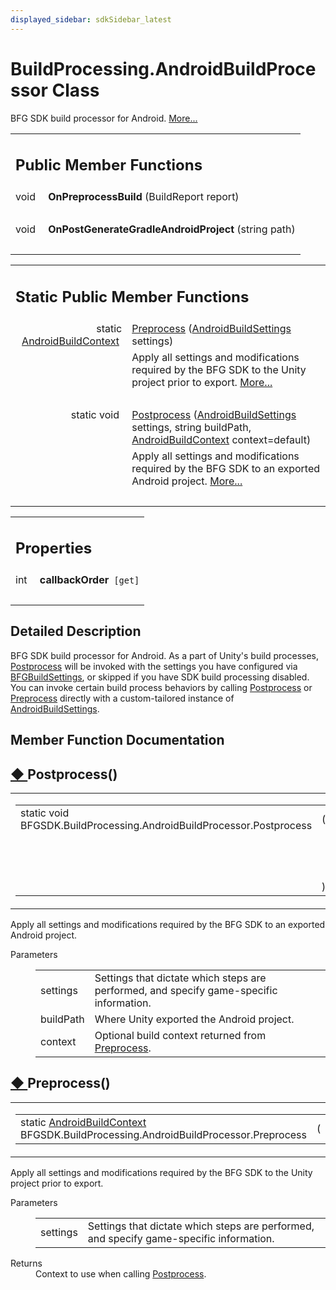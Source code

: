 ```yaml
---
displayed_sidebar: sdkSidebar_latest
---
```

# BuildProcessing.AndroidBuildProcessor Class 

<div class="contents">BFG SDK build processor for Android.    <a href="class_b_f_g_s_d_k_1_1_build_processing_1_1_android_build_processor.html#details">More...</a><table class="memberdecls"><tr class="heading"><td colspan="2"><h2 class="groupheader"><a id="pub-methods" name="pub-methods"></a> Public Member Functions</h2></td></tr><tr class="memitem:ae5100feae4ff2e176540e49c443dcc6d"><td class="memItemLeft" align="right" valign="top"><a id="ae5100feae4ff2e176540e49c443dcc6d" name="ae5100feae4ff2e176540e49c443dcc6d"></a> void&#160;</td><td class="memItemRight" valign="bottom"><b>OnPreprocessBuild</b> (BuildReport report)</td></tr><tr class="separator:ae5100feae4ff2e176540e49c443dcc6d"><td class="memSeparator" colspan="2">&#160;</td></tr><tr class="memitem:a5cd5c42dfa3ec97b879f4146c062facf"><td class="memItemLeft" align="right" valign="top"><a id="a5cd5c42dfa3ec97b879f4146c062facf" name="a5cd5c42dfa3ec97b879f4146c062facf"></a> void&#160;</td><td class="memItemRight" valign="bottom"><b>OnPostGenerateGradleAndroidProject</b> (string path)</td></tr><tr class="separator:a5cd5c42dfa3ec97b879f4146c062facf"><td class="memSeparator" colspan="2">&#160;</td></tr></table><table class="memberdecls"><tr class="heading"><td colspan="2"><h2 class="groupheader"><a id="pub-static-methods" name="pub-static-methods"></a> Static Public Member Functions</h2></td></tr><tr class="memitem:ab6abe78a936ed6d34e277477abf23238"><td class="memItemLeft" align="right" valign="top">static <a class="el" href="struct_b_f_g_s_d_k_1_1_build_processing_1_1_android_build_context.html">AndroidBuildContext</a>&#160;</td><td class="memItemRight" valign="bottom"><a class="el" href="class_b_f_g_s_d_k_1_1_build_processing_1_1_android_build_processor.html#ab6abe78a936ed6d34e277477abf23238">Preprocess</a> (<a class="el" href="class_b_f_g_s_d_k_1_1_android_build_settings.html">AndroidBuildSettings</a> settings)</td></tr><tr class="memdesc:ab6abe78a936ed6d34e277477abf23238"><td class="mdescLeft">&#160;</td><td class="mdescRight">Apply all settings and modifications required by the BFG SDK to the Unity project prior to export.  <a href="class_b_f_g_s_d_k_1_1_build_processing_1_1_android_build_processor.html#ab6abe78a936ed6d34e277477abf23238">More...</a><br /></td></tr><tr class="separator:ab6abe78a936ed6d34e277477abf23238"><td class="memSeparator" colspan="2">&#160;</td></tr><tr class="memitem:a4890a19b4848d84a29cb344d11683f87"><td class="memItemLeft" align="right" valign="top">static void&#160;</td><td class="memItemRight" valign="bottom"><a class="el" href="class_b_f_g_s_d_k_1_1_build_processing_1_1_android_build_processor.html#a4890a19b4848d84a29cb344d11683f87">Postprocess</a> (<a class="el" href="class_b_f_g_s_d_k_1_1_android_build_settings.html">AndroidBuildSettings</a> settings, string buildPath, <a class="el" href="struct_b_f_g_s_d_k_1_1_build_processing_1_1_android_build_context.html">AndroidBuildContext</a> context=default)</td></tr><tr class="memdesc:a4890a19b4848d84a29cb344d11683f87"><td class="mdescLeft">&#160;</td><td class="mdescRight">Apply all settings and modifications required by the BFG SDK to an exported Android project.  <a href="class_b_f_g_s_d_k_1_1_build_processing_1_1_android_build_processor.html#a4890a19b4848d84a29cb344d11683f87">More...</a><br /></td></tr><tr class="separator:a4890a19b4848d84a29cb344d11683f87"><td class="memSeparator" colspan="2">&#160;</td></tr></table><table class="memberdecls"><tr class="heading"><td colspan="2"><h2 class="groupheader"><a id="properties" name="properties"></a> Properties</h2></td></tr><tr class="memitem:af404c51a07579596d0588155e6a9fabb"><td class="memItemLeft" align="right" valign="top"><a id="af404c51a07579596d0588155e6a9fabb" name="af404c51a07579596d0588155e6a9fabb"></a> int&#160;</td><td class="memItemRight" valign="bottom"><b>callbackOrder</b><code> [get]</code></td></tr><tr class="separator:af404c51a07579596d0588155e6a9fabb"><td class="memSeparator" colspan="2">&#160;</td></tr></table><a name="details" id="details"></a><h2 class="groupheader">Detailed Description</h2><div class="textblock">BFG SDK build processor for Android. As a part of Unity's build processes, <a class="el" href="class_b_f_g_s_d_k_1_1_build_processing_1_1_android_build_processor.html#a4890a19b4848d84a29cb344d11683f87" title="Apply all settings and modifications required by the BFG SDK to an exported Android project.">Postprocess</a> will be invoked with the settings you have configured via <a class="el" href="class_b_f_g_s_d_k_1_1_b_f_g_build_settings.html" title="BFG Build Settings Stores and provides access to BFG specific build settings. These are set via the B...">BFGBuildSettings</a>, or skipped if you have SDK build processing disabled. You can invoke certain build process behaviors by calling <a class="el" href="class_b_f_g_s_d_k_1_1_build_processing_1_1_android_build_processor.html#a4890a19b4848d84a29cb344d11683f87" title="Apply all settings and modifications required by the BFG SDK to an exported Android project.">Postprocess</a> or <a class="el" href="class_b_f_g_s_d_k_1_1_build_processing_1_1_android_build_processor.html#ab6abe78a936ed6d34e277477abf23238" title="Apply all settings and modifications required by the BFG SDK to the Unity project prior to export.">Preprocess</a> directly with a custom-tailored instance of <a class="el" href="class_b_f_g_s_d_k_1_1_android_build_settings.html" title="BFG SDK&#39;s Android Build Settings">AndroidBuildSettings</a>. </div><h2 class="groupheader">Member Function Documentation</h2><a id="a4890a19b4848d84a29cb344d11683f87" name="a4890a19b4848d84a29cb344d11683f87"></a><h2 class="memtitle"><span class="permalink"><a href="#a4890a19b4848d84a29cb344d11683f87">&#9670;&nbsp;</a></span>Postprocess()</h2><div class="memitem"><div class="memproto"><table class="mlabels"><tr><td class="mlabels-left"><table class="memname"><tr><td class="memname">static void BFGSDK.BuildProcessing.AndroidBuildProcessor.Postprocess </td><td>(</td><td class="paramtype"><a class="el" href="class_b_f_g_s_d_k_1_1_android_build_settings.html">AndroidBuildSettings</a>&#160;</td><td class="paramname"><em>settings</em>, </td></tr><tr><td class="paramkey"></td><td></td><td class="paramtype">string&#160;</td><td class="paramname"><em>buildPath</em>, </td></tr><tr><td class="paramkey"></td><td></td><td class="paramtype"><a class="el" href="struct_b_f_g_s_d_k_1_1_build_processing_1_1_android_build_context.html">AndroidBuildContext</a>&#160;</td><td class="paramname"><em>context</em> = <code>default</code>&#160;</td></tr><tr><td></td><td>)</td><td></td><td></td></tr></table></td><td class="mlabels-right"><span class="mlabels"><span class="mlabel">inline</span><span class="mlabel">static</span></span></td></tr></table></div><div class="memdoc">Apply all settings and modifications required by the BFG SDK to an exported Android project. <dl class="params"><dt>Parameters</dt><dd><table class="params"><tr><td class="paramname">settings</td><td>Settings that dictate which steps are performed, and specify game-specific information. </td></tr><tr><td class="paramname">buildPath</td><td>Where Unity exported the Android project.</td></tr><tr><td class="paramname">context</td><td>Optional build context returned from <a class="el" href="class_b_f_g_s_d_k_1_1_build_processing_1_1_android_build_processor.html#ab6abe78a936ed6d34e277477abf23238" title="Apply all settings and modifications required by the BFG SDK to the Unity project prior to export.">Preprocess</a>.</td></tr></table></dd></dl></div></div><a id="ab6abe78a936ed6d34e277477abf23238" name="ab6abe78a936ed6d34e277477abf23238"></a><h2 class="memtitle"><span class="permalink"><a href="#ab6abe78a936ed6d34e277477abf23238">&#9670;&nbsp;</a></span>Preprocess()</h2><div class="memitem"><div class="memproto"><table class="mlabels"><tr><td class="mlabels-left"><table class="memname"><tr><td class="memname">static <a class="el" href="struct_b_f_g_s_d_k_1_1_build_processing_1_1_android_build_context.html">AndroidBuildContext</a> BFGSDK.BuildProcessing.AndroidBuildProcessor.Preprocess </td><td>(</td><td class="paramtype"><a class="el" href="class_b_f_g_s_d_k_1_1_android_build_settings.html">AndroidBuildSettings</a>&#160;</td><td class="paramname"><em>settings</em></td><td>)</td><td></td></tr></table></td><td class="mlabels-right"><span class="mlabels"><span class="mlabel">inline</span><span class="mlabel">static</span></span></td></tr></table></div><div class="memdoc">Apply all settings and modifications required by the BFG SDK to the Unity project prior to export. <dl class="params"><dt>Parameters</dt><dd><table class="params"><tr><td class="paramname">settings</td><td>Settings that dictate which steps are performed, and specify game-specific information. </td></tr></table></dd></dl><dl class="section return"><dt>Returns</dt><dd>Context to use when calling <a class="el" href="class_b_f_g_s_d_k_1_1_build_processing_1_1_android_build_processor.html#a4890a19b4848d84a29cb344d11683f87" title="Apply all settings and modifications required by the BFG SDK to an exported Android project.">Postprocess</a>.</dd></dl></div></div></div> 
